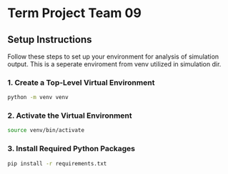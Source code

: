 # Term Project Team 09

## Setup Instructions

Follow these steps to set up your environment for analysis of simulation output. This is a seperate enviroment from venv utilized in simulation dir.

### 1. Create a Top-Level Virtual Environment

```bash
python -m venv venv
```

### 2. Activate the Virtual Environment

```bash
source venv/bin/activate
```

### 3. Install Required Python Packages

```bash
pip install -r requirements.txt
```

